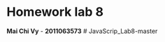 # Homework lab 8
<strong>Mai Chi Vy</strong> - <strong>2011063573</strong>
#   J a v a S c r i p _ L a b 8 - m a s t e r  
 